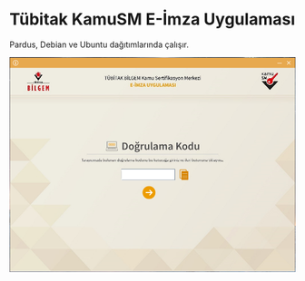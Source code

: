 Tübitak KamuSM  E-İmza Uygulaması
====

Pardus, Debian ve Ubuntu dağıtımlarında çalışır.

![Tübitak KamuSM E-İmza Uygulaması](https://github.com/mehmetnuri/tubitak-kamusm-e-imza/blob/master/screenshot.png?raw=true)